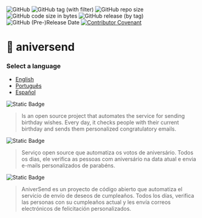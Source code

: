 ![GitHub](https://img.shields.io/github/license/lewoaragao/AniverSend?color=blue)
![GitHub tag (with filter)](https://img.shields.io/github/v/tag/lewoaragao/AniverSend?color=blue)
![GitHub repo size](https://img.shields.io/github/repo-size/lewoaragao/AniverSend?color=blue)
![GitHub code size in bytes](https://img.shields.io/github/languages/code-size/lewoaragao/AniverSend?color=blue)
![GitHub release (by tag)](https://img.shields.io/github/downloads/lewoaragao/AniverSend/v1.0.0-alfa/total?color=blue)
![GitHub (Pre-)Release Date](https://img.shields.io/github/release-date-pre/lewoaragao/AniverSend?color=blue)
[![Contributor Covenant](https://img.shields.io/badge/Contributor%20Covenant-2.1-4baaaa.svg?color=blue)](code_of_conduct.md)

# 🥳 aniversend

### Select a language
- <a href="#en">English</a>
- <a href="#pt">Português</a>
- <a href="#es">Español</a>

<span id="en">![Static Badge](https://img.shields.io/badge/English-red?style=for-the-badge)<span>
> Is an open source project that automates the service for sending birthday wishes. Every day, it checks people with their current birthday and sends them personalized congratulatory emails.

<span id="pt">![Static Badge](https://img.shields.io/badge/Portugu%C3%AAs-green?style=for-the-badge)<span>
> Serviço open source que automatiza os votos de aniversário. Todos os dias, ele verifica as pessoas com aniversário na data atual e envia e-mails personalizados de parabéns.

<span id="es">![Static Badge](https://img.shields.io/badge/Espa%C3%B1ol-orange?style=for-the-badge)<span>
> AniverSend es un proyecto de código abierto que automatiza el servicio de envío de deseos de cumpleaños. Todos los días, verifica las personas con su cumpleaños actual y les envía correos electrónicos de felicitación personalizados.
